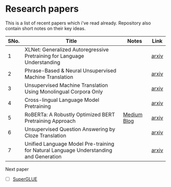 # Research papers

This is a list of recent papers which i've read already. Repository also contain short notes on their key ideas.

|  SNo. | Title |  Notes  |  Link  |
|--|--|--|--|
| 1  | XLNet: Generalized Autoregressive Pretraining for Language Understanding  |  | [arxiv](https://arxiv.org/abs/1906.08237) |
| 2 | Phrase-Based & Neural Unsupervised Machine Translation |    | [arxiv](https://arxiv.org/abs/1804.07755) |
| 3 | Unsupervised Machine Translation Using Monolingual Corpora Only |   | [arxiv](https://arxiv.org/abs/1711.00043) |
| 4 | Cross-lingual Language Model Pretraining |    | [arxiv](https://arxiv.org/abs/1901.07291) |
| 5 | RoBERTa: A Robustly Optimized BERT Pretraining Approach |   [Medium Blog](https://towardsdatascience.com/robustly-optimized-bert-pretraining-approaches-537dc66522dd) | [arxiv](https://arxiv.org/abs/1907.11692) |
| 6 | Unsupervised Question Answering by Cloze Translation |   | [arxiv](https://arxiv.org/abs/1906.04980) |
| 7 | Unified Language Model Pre-training for Natural Language Understanding and Generation |   | [arxiv](https://arxiv.org/abs/1905.03197) |


Next paper

 - [ ] [SuperGLUE](https://papers.nips.cc/paper/8589-superglue-a-stickier-benchmark-for-general-purpose-language-understanding-systems)
